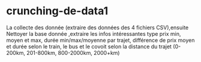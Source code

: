 # crunching-de-data1
La collecte des donnée (extraire des données des 4 fichiers CSV),ensuite Nettoyer la base donnée ,extraire les infos intéressantes type prix min, moyen et max, durée min/max/moyenne par trajet, différence de prix moyen et durée selon le train, le bus et le covoit selon la distance du trajet (0-200km, 201-800km, 800-2000km, 2000+km) 
